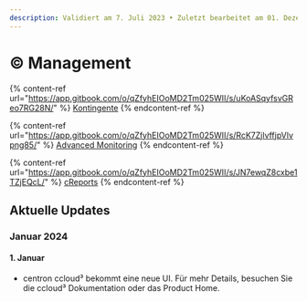 ```yaml
---
description: Validiert am 7. Juli 2023 • Zuletzt bearbeitet am 01. Dezember 2023
---
```


# © Management

{% content-ref url="https://app.gitbook.com/o/qZfyhEIOoMD2Tm025WII/s/uKoASqyfsvGReo7RG28N/" %}
[Kontingente](https://app.gitbook.com/o/qZfyhEIOoMD2Tm025WII/s/uKoASqyfsvGReo7RG28N/)
{% endcontent-ref %}

{% content-ref url="https://app.gitbook.com/o/qZfyhEIOoMD2Tm025WII/s/RcK7ZjlvffjpVlvpng85/" %}
[Advanced Monitoring](https://app.gitbook.com/o/qZfyhEIOoMD2Tm025WII/s/RcK7ZjlvffjpVlvpng85/)
{% endcontent-ref %}

{% content-ref url="https://app.gitbook.com/o/qZfyhEIOoMD2Tm025WII/s/JN7ewqZ8cxbe1TZjEQcL/" %}
[cReports](https://app.gitbook.com/o/qZfyhEIOoMD2Tm025WII/s/JN7ewqZ8cxbe1TZjEQcL/)
{% endcontent-ref %}



## Aktuelle Updates

### Januar 2024

#### 1. Januar

* centron ccloud³ bekommt eine neue UI. Für mehr Details, besuchen Sie die ccloud³ Dokumentation oder das Product Home.
